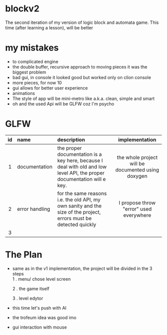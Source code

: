 # blockv2

The second iteration of my version of logic block and automata game. This time (after learning a lesson), will be better

# my mistakes

- to complicated engine
- the double buffer, recursive approach to moving pieces it was the biggest problem
- bad gui, in console it looked good but worked only on clion console
- more pieces, for now 10
- gui allows for better user experience
- animations
- The style of app will be mini-metro like a.k.a. clean, simple and smart
- oh and the used Api will be GLFW coz I'm psycho

# GLFW

| id | name | description | implementation |
|:---:| :---| :--- | :---:|
| 1  |documentation|the proper documentation is a key here, because I deal with old and low level API, the proper documentation will e key.| the whole project will be documented using doxygen|
| 2  |error handling| for the same reasons i.e. the old API, my own sanity and the size of the project, errors must be detected quickly | I propose throw "error" used everywhere|
| 3  | 

# The Plan

- same as in the v1 implementation, the project will be divided  in the 3 steps   
    1 . menu/ chose level screen 
  
    2 . the game itself 
   
    3 . level edytor
  
- this time let's push with AI
- the trofeum idea was good imo 
- gui interaction with mouse 